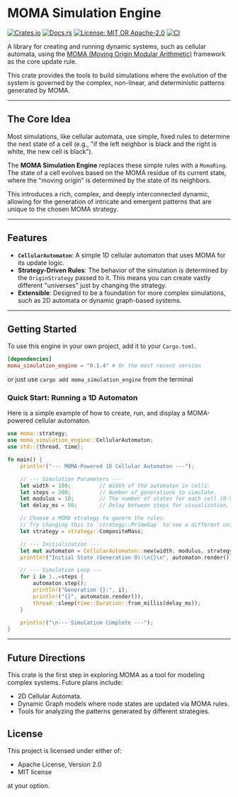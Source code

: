 # MOMA Simulation Engine

[![Crates.io](https://img.shields.io/crates/v/moma_simulation_engine.svg?style=flat-square)](https://crates.io/crates/moma_simulation_engine)
[![Docs.rs](https://img.shields.io/docsrs/moma_simulation_engine?style=flat-square)](https://docs.rs/moma_simulation_engine)
[![License: MIT OR Apache-2.0](https://img.shields.io/badge/license-MIT%20OR%20Apache--2.0-blue?style=flat-square)](https://opensource.org/licenses/MIT)
[![CI](https://github.com/neil-crago/moma_simulation_engine/actions/workflows/rust.yml/badge.svg)](https://github.com/neil-crago/moma_simulation_engine/actions/workflows/rust.yml)

A library for creating and running dynamic systems, such as cellular automata, using the [MOMA (Moving Origin Modular Arithmetic)](https://www.google.com/search?q=https://github.com/Neil-Crago/moma) framework as the core update rule.

This crate provides the tools to build simulations where the evolution of the system is governed by the complex, non-linear, and deterministic patterns generated by MOMA.

-----

## The Core Idea

Most simulations, like cellular automata, use simple, fixed rules to determine the next state of a cell (e.g., "if the left neighbor is black and the right is white, the new cell is black").

The **MOMA Simulation Engine** replaces these simple rules with a `MomaRing`. The state of a cell evolves based on the MOMA residue of its current state, where the "moving origin" is determined by the state of its neighbors.

This introduces a rich, complex, and deeply interconnected dynamic, allowing for the generation of intricate and emergent patterns that are unique to the chosen MOMA strategy.

-----

## Features

  * **`CellularAutomaton`**: A simple 1D cellular automaton that uses MOMA for its update logic.
  * **Strategy-Driven Rules**: The behavior of the simulation is determined by the `OriginStrategy` passed to it. This means you can create vastly different "universes" just by changing the strategy.
  * **Extensible**: Designed to be a foundation for more complex simulations, such as 2D automata or dynamic graph-based systems.

-----

## Getting Started

To use this engine in your own project, add it to your `Cargo.toml`.

```toml
[dependencies]
moma_simulation_engine = "0.1.4" # Or the most recent version
```
or just use ```cargo add moma_simulation_engine``` from the terminal

### Quick Start: Running a 1D Automaton

Here is a simple example of how to create, run, and display a MOMA-powered cellular automaton.

```rust
use moma::strategy;
use moma_simulation_engine::CellularAutomaton;
use std::{thread, time};

fn main() {
    println!("--- MOMA-Powered 1D Cellular Automaton ---");

    // --- Simulation Parameters ---
    let width = 100;         // Width of the automaton in cells.
    let steps = 200;         // Number of generations to simulate.
    let modulus = 10;        // The number of states for each cell (0-9).
    let delay_ms = 50;       // Delay between steps for visualization.

    // Choose a MOMA strategy to govern the rules.
    // Try changing this to `strategy::PrimeGap` to see a different universe!
    let strategy = strategy::CompositeMass;

    // --- Initialization ---
    let mut automaton = CellularAutomaton::new(width, modulus, strategy);
    println!("Initial State (Generation 0):\n{}\n", automaton.render());

    // --- Simulation Loop ---
    for i in 1..=steps {
        automaton.step();
        println!("Generation {}:", i);
        println!("{}", automaton.render());
        thread::sleep(time::Duration::from_millis(delay_ms));
    }

    println!("\n--- Simulation Complete ---");
}
```

-----

## Future Directions

This crate is the first step in exploring MOMA as a tool for modeling complex systems. Future plans include:

  * 2D Cellular Automata.
  * Dynamic Graph models where node states are updated via MOMA rules.
  * Tools for analyzing the patterns generated by different strategies.

## License

This project is licensed under either of:

  * Apache License, Version 2.0
  * MIT license

at your option.